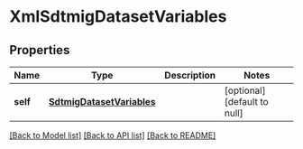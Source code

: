 # XmlSdtmigDatasetVariables

## Properties
Name | Type | Description | Notes
------------ | ------------- | ------------- | -------------
**self** | [**SdtmigDatasetVariables**](SdtmigDatasetVariables.md) |  | [optional] [default to null]

[[Back to Model list]](../README.md#documentation-for-models) [[Back to API list]](../README.md#documentation-for-api-endpoints) [[Back to README]](../README.md)


